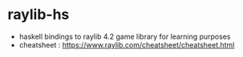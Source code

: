 # raylib-hs
- haskell bindings to raylib 4.2 game library for learning purposes
- cheatsheet : https://www.raylib.com/cheatsheet/cheatsheet.html

